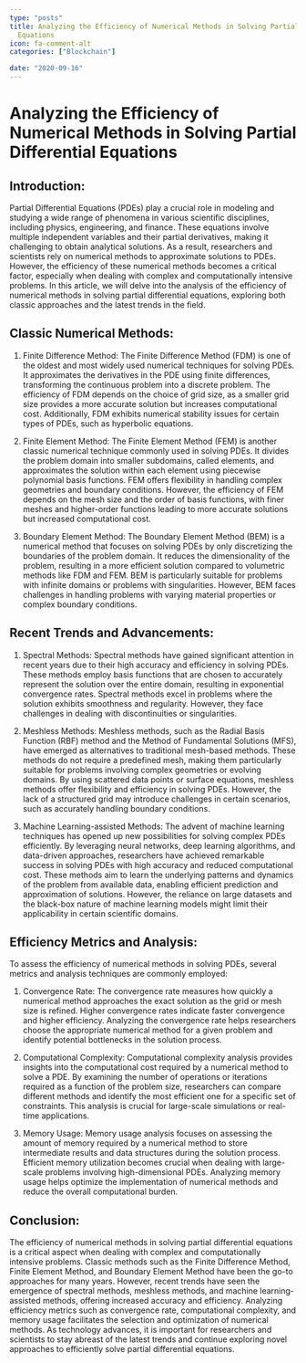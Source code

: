 ```yaml
---
type: "posts"
title: Analyzing the Efficiency of Numerical Methods in Solving Partial Differential
  Equations
icon: fa-comment-alt
categories: ["Blockchain"]

date: "2020-09-16"
---
```




# Analyzing the Efficiency of Numerical Methods in Solving Partial Differential Equations

## Introduction:

Partial Differential Equations (PDEs) play a crucial role in modeling and studying a wide range of phenomena in various scientific disciplines, including physics, engineering, and finance. These equations involve multiple independent variables and their partial derivatives, making it challenging to obtain analytical solutions. As a result, researchers and scientists rely on numerical methods to approximate solutions to PDEs. However, the efficiency of these numerical methods becomes a critical factor, especially when dealing with complex and computationally intensive problems. In this article, we will delve into the analysis of the efficiency of numerical methods in solving partial differential equations, exploring both classic approaches and the latest trends in the field.

## Classic Numerical Methods:

1. Finite Difference Method:
The Finite Difference Method (FDM) is one of the oldest and most widely used numerical techniques for solving PDEs. It approximates the derivatives in the PDE using finite differences, transforming the continuous problem into a discrete problem. The efficiency of FDM depends on the choice of grid size, as a smaller grid size provides a more accurate solution but increases computational cost. Additionally, FDM exhibits numerical stability issues for certain types of PDEs, such as hyperbolic equations.

2. Finite Element Method:
The Finite Element Method (FEM) is another classic numerical technique commonly used in solving PDEs. It divides the problem domain into smaller subdomains, called elements, and approximates the solution within each element using piecewise polynomial basis functions. FEM offers flexibility in handling complex geometries and boundary conditions. However, the efficiency of FEM depends on the mesh size and the order of basis functions, with finer meshes and higher-order functions leading to more accurate solutions but increased computational cost.

3. Boundary Element Method:
The Boundary Element Method (BEM) is a numerical method that focuses on solving PDEs by only discretizing the boundaries of the problem domain. It reduces the dimensionality of the problem, resulting in a more efficient solution compared to volumetric methods like FDM and FEM. BEM is particularly suitable for problems with infinite domains or problems with singularities. However, BEM faces challenges in handling problems with varying material properties or complex boundary conditions.

## Recent Trends and Advancements:

1. Spectral Methods:
Spectral methods have gained significant attention in recent years due to their high accuracy and efficiency in solving PDEs. These methods employ basis functions that are chosen to accurately represent the solution over the entire domain, resulting in exponential convergence rates. Spectral methods excel in problems where the solution exhibits smoothness and regularity. However, they face challenges in dealing with discontinuities or singularities.

2. Meshless Methods:
Meshless methods, such as the Radial Basis Function (RBF) method and the Method of Fundamental Solutions (MFS), have emerged as alternatives to traditional mesh-based methods. These methods do not require a predefined mesh, making them particularly suitable for problems involving complex geometries or evolving domains. By using scattered data points or surface equations, meshless methods offer flexibility and efficiency in solving PDEs. However, the lack of a structured grid may introduce challenges in certain scenarios, such as accurately handling boundary conditions.

3. Machine Learning-assisted Methods:
The advent of machine learning techniques has opened up new possibilities for solving complex PDEs efficiently. By leveraging neural networks, deep learning algorithms, and data-driven approaches, researchers have achieved remarkable success in solving PDEs with high accuracy and reduced computational cost. These methods aim to learn the underlying patterns and dynamics of the problem from available data, enabling efficient prediction and approximation of solutions. However, the reliance on large datasets and the black-box nature of machine learning models might limit their applicability in certain scientific domains.

## Efficiency Metrics and Analysis:

To assess the efficiency of numerical methods in solving PDEs, several metrics and analysis techniques are commonly employed:

1. Convergence Rate:
The convergence rate measures how quickly a numerical method approaches the exact solution as the grid or mesh size is refined. Higher convergence rates indicate faster convergence and higher efficiency. Analyzing the convergence rate helps researchers choose the appropriate numerical method for a given problem and identify potential bottlenecks in the solution process.

2. Computational Complexity:
Computational complexity analysis provides insights into the computational cost required by a numerical method to solve a PDE. By examining the number of operations or iterations required as a function of the problem size, researchers can compare different methods and identify the most efficient one for a specific set of constraints. This analysis is crucial for large-scale simulations or real-time applications.

3. Memory Usage:
Memory usage analysis focuses on assessing the amount of memory required by a numerical method to store intermediate results and data structures during the solution process. Efficient memory utilization becomes crucial when dealing with large-scale problems involving high-dimensional PDEs. Analyzing memory usage helps optimize the implementation of numerical methods and reduce the overall computational burden.

## Conclusion:

The efficiency of numerical methods in solving partial differential equations is a critical aspect when dealing with complex and computationally intensive problems. Classic methods such as the Finite Difference Method, Finite Element Method, and Boundary Element Method have been the go-to approaches for many years. However, recent trends have seen the emergence of spectral methods, meshless methods, and machine learning-assisted methods, offering increased accuracy and efficiency. Analyzing efficiency metrics such as convergence rate, computational complexity, and memory usage facilitates the selection and optimization of numerical methods. As technology advances, it is important for researchers and scientists to stay abreast of the latest trends and continue exploring novel approaches to efficiently solve partial differential equations.